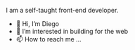 I am a self-taught front-end developer.

- 👋 Hi, I’m Diego
- 👀 I’m interested in building for the web
- 📫 How to reach me ...

<!---
dgoglvn/dgoglvn is a ✨ special ✨ repository because its `README.md` (this file) appears on your GitHub profile.
You can click the Preview link to take a look at your changes.
--->
